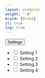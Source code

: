 ```yaml
---
layout: examples
weight: "-0"
brand: [Brand]
js: true
svg: true
---
```


<div class="btn-dropdown" aria-haspopup="true">
	<button type="button" class="btn btn-faint js-button-dropdown" aria-label="Settings. Hit enter to open dropdown">
		<span class="btn-dropdown-caret">Settings</span>
	</button>
	<ul class="dropdown-menu" role="menu" aria-label="Hit the Esc key to close dropdown" tabindex="-1">
		<li>
			<label class="checkbox checkbox-flip">
				<input class="checkbox-input" type="checkbox" name="option2">
				<span class="checkbox-text">Setting 1</span>
			</label>
		</li>
		<li>
			<label class="checkbox checkbox-flip">
				<input class="checkbox-input" type="checkbox" name="option2">
				<span class="checkbox-text">Setting 2</span>
			</label>
		</li>
		<li>
			<label class="checkbox checkbox-flip">
				<input class="checkbox-input" type="checkbox" name="option2">
				<span class="checkbox-text">Setting 3</span>
			</label>
		</li>
		<li>
			<label class="checkbox checkbox-flip">
				<input class="checkbox-input" type="checkbox" name="option2">
				<span class="checkbox-text">Setting 4</span>
			</label>
		</li>
	</ul>
</div>